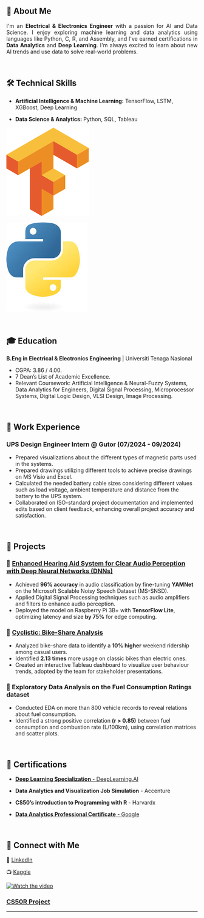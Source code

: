 ## 🚀 About Me  

<p style="text-align: justify;">
    I'm an <strong>Electrical & Electronics Engineer</strong> with a passion for AI and Data Science. 
    I enjoy exploring machine learning and data analytics using languages like Python, C, R, and Assembly, 
    and I've earned certifications in <strong>Data Analytics</strong> and <strong>Deep Learning</strong>. 
    I'm always excited to learn about new AI trends and use data to solve real-world problems.
</p>


 <br>

## 🛠 Technical Skills  

- **Artificial Intelligence & Machine Learning:** TensorFlow, LSTM, XGBoost, Deep Learning  

- **Data Science & Analytics:** Python, SQL, Tableau

![Skill Logos](/assets/img/tensorflow_logo.png)

![Skill Logos](/assets/img/python_logo.png)

 <br>

## 🎓 Education  

**B.Eng in Electrical & Electronics Engineering** | Universiti Tenaga Nasional  
  - CGPA: 3.86 / 4.00.
  - 7 Dean’s List of Academic Excellence.
  - Relevant Coursework: Artificial Intelligence & Neural-Fuzzy Systems, Data Analytics for Engineers, Digital Signal Processing, Microprocessor Systems, Digital Logic Design, VLSI Design, Image Processing.

<br>

## 💼 Work Experience  

### **UPS Design Engineer Intern @ Gutor (07/2024 - 09/2024)**  

- Prepared visualizations about the different types of magnetic parts used in the systems. 
- Prepared drawings utilizing different tools to achieve precise drawings on MS Visio and Excel.
- Calculated the needed battery cable sizes considering different values such as load voltage, ambient temperature and distance from the battery to the UPS system.
- Collaborated on ISO-standard project documentation and implemented edits based on client feedback, enhancing overall project accuracy and satisfaction.

 <br>

## 📂 Projects  

### 🔹 [Enhanced Hearing Aid System for Clear Audio Perception with Deep Neural Networks (DNNs)](https://github.com/mistafo11/HearingAidSystem)

- Achieved **96% accuracy** in audio classification by fine-tuning **YAMNet** on the Microsoft Scalable Noisy Speech Dataset (MS-SNSD).
- Applied Digital Signal Processing techniques such as audio amplifiers and filters to enhance audio perception.
- Deployed the model on Raspberry Pi 3B+ with **TensorFlow Lite**, optimizing latency and size **by 75%** for edge computing.  


### 🔹 [Cyclistic: Bike-Share Analysis](https://public.tableau.com/views/CyclisticCaseStudy_17265856874910/AnnualVs_CasualRidersonCyclisticJune2024?:language=en-US&:sid=&:redirect=auth&:display_count=n&:origin=viz_share_link) 

- Analyzed bike-share data to identify a **10% higher** weekend ridership among casual users.
- Identified **2.13 times** more usage on classic bikes than electric ones.
- Created an interactive Tableau dashboard to visualize user behaviour trends, adopted by the team for stakeholder presentations.  
 

### 🔹 Exploratory Data Analysis on the Fuel Consumption Ratings dataset  

- Conducted EDA on more than 800 vehicle records to reveal relations about fuel consumption.
- Identified a strong positive correlation **(r > 0.85)** between fuel consumption and combustion rate (L/100km), using correlation matrices and scatter plots. 

 <br>

## 🏅 Certifications 

- [**Deep Learning Specialization** - DeepLearning.AI](https://www.coursera.org/account/accomplishments/specialization/KMNN9LMUAA0C)

- **Data Analytics and Visualization Job Simulation** - Accenture

- **CS50’s introduction to Programming with R** - Harvardx

- [**Data Analytics Professional Certificate** - Google](https://coursera.org/verify/professional-cert/QMJFHH7L3VKC) 

 <br>

## 📢 Connect with Me  

🔗 [LinkedIn](https://linkedin.com/in/mohamed-elmustafa-garelnabi-681535243/)  

📺 [Kaggle](https://kaggle.com/elmustafagarelnabi)  


 [![Watch the video](https://img.youtube.com/vi/nIoASbvVcPg/maxresdefault.jpg)](https://youtu.be/nIoASbvVcPg)

### [CS50R Project](https://youtu.be/nIoASbvVcPg)

---

